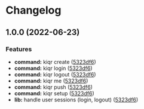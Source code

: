 # Changelog

## 1.0.0 (2022-06-23)


### Features

* **command:** kiqr create ([5323df6](https://github.com/kiqr/cli/commit/5323df68565b905ddf574c28269c9ae31f55f855))
* **command:** kiqr login ([5323df6](https://github.com/kiqr/cli/commit/5323df68565b905ddf574c28269c9ae31f55f855))
* **command:** kiqr logout ([5323df6](https://github.com/kiqr/cli/commit/5323df68565b905ddf574c28269c9ae31f55f855))
* **command:** kiqr me ([5323df6](https://github.com/kiqr/cli/commit/5323df68565b905ddf574c28269c9ae31f55f855))
* **command:** kiqr push ([5323df6](https://github.com/kiqr/cli/commit/5323df68565b905ddf574c28269c9ae31f55f855))
* **command:** kiqr setup ([5323df6](https://github.com/kiqr/cli/commit/5323df68565b905ddf574c28269c9ae31f55f855))
* **lib:** handle user sessions (login, logout) ([5323df6](https://github.com/kiqr/cli/commit/5323df68565b905ddf574c28269c9ae31f55f855))
